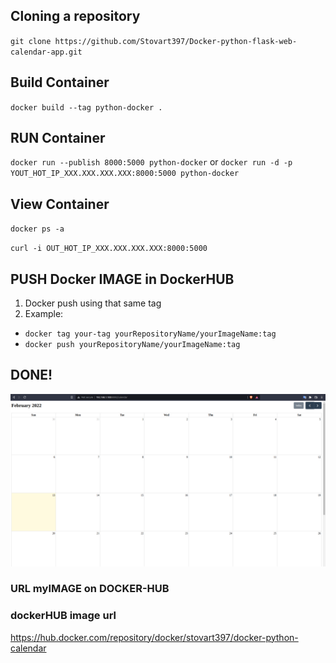 ## Cloning a repository
`git clone https://github.com/Stovart397/Docker-python-flask-web-calendar-app.git`

## Build Container
`docker build --tag python-docker .`
## RUN Container
`docker run --publish 8000:5000 python-docker`
or
`docker run -d -p YOUT_HOT_IP_XXX.XXX.XXX.XXX:8000:5000 python-docker`
## View Container
`docker ps -a`

`curl -i OUT_HOT_IP_XXX.XXX.XXX.XXX:8000:5000 `  

## PUSH Docker IMAGE in DockerHUB
1. Docker push using that same tag
2. Example:

- `docker tag your-tag yourRepositoryName/yourImageName:tag`
- `docker push yourRepositoryName/yourImageName:tag`

## DONE!
![This is an image](https://github.com/Stovart397/Docker-python-flask-web-calendar-app/blob/main/screen.png)
### URL myIMAGE on DOCKER-HUB  
### dockerHUB image url
https://hub.docker.com/repository/docker/stovart397/docker-python-calendar












